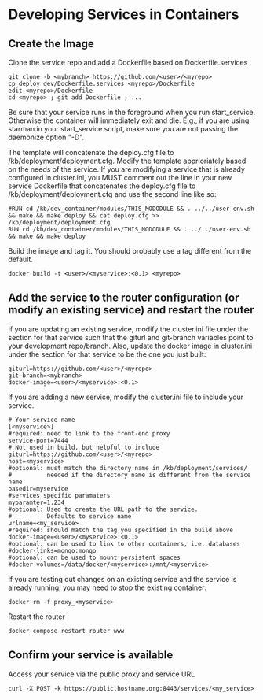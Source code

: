 # Developing Services in Containers

## Create the Image

Clone the service repo and add a Dockerfile based on Dockerfile.services

    git clone -b <mybranch> https://github.com/<user>/<myrepo>
    cp deploy_dev/Dockerfile.services <myrepo>/Dockerfile
    edit <myrepo>/Dockerfile
    cd <myrepo> ; git add Dockerfile ; ...

Be sure that your service runs in the foreground when you run start\_service. Otherwise the container will immediately exit and die. E.g., if you are using starman in your start\_service script, make sure you are not passing the daemonize option "-D".

The template will concatenate the deploy.cfg file to /kb/deployment/deployment.cfg. Modify the template apprioriately based on the needs of the service. If you are modifying a service that is already configured in cluster.ini, you MUST comment out the line in your new service Dockerfile that concatenates the deploy.cfg file to /kb/deployment/deployment.cfg and use the second line like so:

    #RUN cd /kb/dev_container/modules/THIS_MODODULE && . ../../user-env.sh && make && make deploy && cat deploy.cfg >> /kb/deployment/deployment.cfg
    RUN cd /kb/dev_container/modules/THIS_MODODULE && . ../../user-env.sh && make && make deploy


Build the image and tag it. You should probably use a tag different from the default.

    docker build -t <user>/<myservice>:<0.1> <myrepo>

## Add the service to the router configuration (or modify an existing service) and restart the router

If you are updating an existing service, modify the cluster.ini file under the section for that service such that the giturl and git-branch variables point to your development repo/branch. Also, update the docker image in cluster.ini under the section for that service to be the one you just built:

    giturl=https://github.com/<user>/<myrepo>
    git-branch=<mybranch>
    docker-image=<user>/<myservice>:<0.1>

If you are adding a new service, modify the cluster.ini file to include your service.

    # Your service name
    [<myservice>]
    #required: need to link to the front-end proxy
    service-port=7444
    # Not used in build, but helpful to include
    giturl=https://github.com/<user>/<myrepo>
    host=<myservice>
    #optional: must match the directory name in /kb/deployment/services/
    #          needed if the directory name is different from the service name
    basedir=myservice
    #services specific paramaters
    myparamter=1.234
    #optional: Used to create the URL path to the service.
    #          Defaults to service name
    urlname=<my_service>
    #required: should match the tag you specified in the build above
    docker-image=<user>/<myservice>:<0.1>
    #optional: can be used to link to other containers, i.e. databases
    #docker-links=mongo:mongo               
    #optional: can be used to mount persistent spaces
    #docker-volumes=/data/docker/<myservice>:/mnt/<myservice>     

If you are testing out changes on an existing service and the service is already running, you may need to stop the existing container:

    docker rm -f proxy_<myservice>

Restart the router

    docker-compose restart router www

## Confirm your service is available

Access your service via the public proxy and service URL

    curl -X POST -k https://public.hostname.org:8443/services/<my_service>
